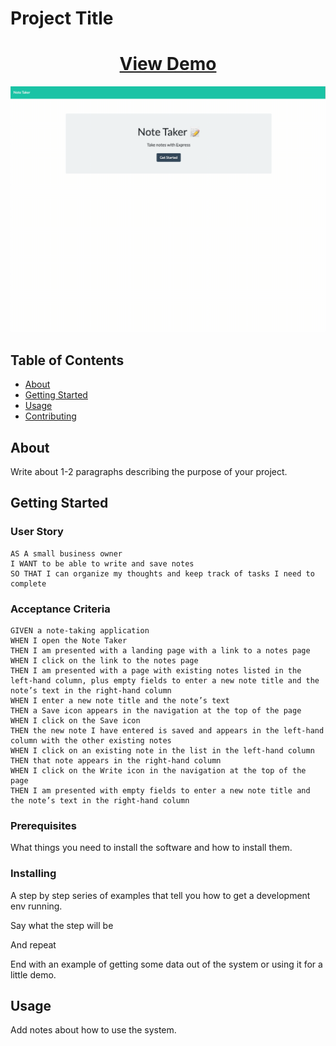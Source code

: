 # Project Title

<h1 align="center">
    <a href="" target="_blank">
     View Demo
    </a>
</h1>
<div align="center">
    <img src="./assets/images/screenshot.gif" width="600px">
</div>

## Table of Contents

- [About](#about)
- [Getting Started](#getting_started)
- [Usage](#usage)
- [Contributing](./CONTRIBUTING.md)

## About <a name = "about"></a>

Write about 1-2 paragraphs describing the purpose of your project.

## Getting Started <a name = "getting_started"></a>

### User Story

```
AS A small business owner
I WANT to be able to write and save notes
SO THAT I can organize my thoughts and keep track of tasks I need to complete
```

### Acceptance Criteria

```
GIVEN a note-taking application
WHEN I open the Note Taker
THEN I am presented with a landing page with a link to a notes page
WHEN I click on the link to the notes page
THEN I am presented with a page with existing notes listed in the left-hand column, plus empty fields to enter a new note title and the note’s text in the right-hand column
WHEN I enter a new note title and the note’s text
THEN a Save icon appears in the navigation at the top of the page
WHEN I click on the Save icon
THEN the new note I have entered is saved and appears in the left-hand column with the other existing notes
WHEN I click on an existing note in the list in the left-hand column
THEN that note appears in the right-hand column
WHEN I click on the Write icon in the navigation at the top of the page
THEN I am presented with empty fields to enter a new note title and the note’s text in the right-hand column
```

### Prerequisites

What things you need to install the software and how to install them.

### Installing

A step by step series of examples that tell you how to get a development env running.

Say what the step will be

And repeat

End with an example of getting some data out of the system or using it for a little demo.

## Usage <a name = "usage"></a>

Add notes about how to use the system.
